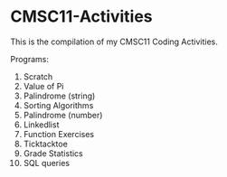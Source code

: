 # CMSC11-Activities
This is the compilation of my CMSC11 Coding Activities.

Programs:
1. Scratch
2. Value of Pi
3. Palindrome (string)
4. Sorting Algorithms
5. Palindrome (number)
6. Linkedlist
7. Function Exercises
8. Ticktacktoe
9. Grade Statistics
10. SQL queries

